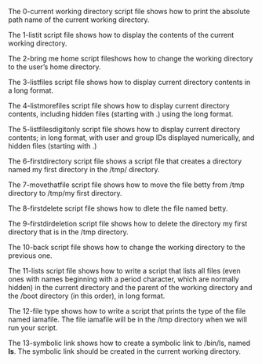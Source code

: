 The 0-current working directory  script file shows how to print the absolute path name of the current working directory.

The 1-listit script file shows how to display the contents of the current working directory.

The 2-bring me home script fileshows how to  change the working directory to the user’s home directory.

The 3-listfiles script file shows how to display current directory contents in a long format.

The 4-listmorefiles script file shows how to display current directory contents, including hidden files (starting with .) using  the long format.

The 5-listfilesdigitonly script file shows how to  display current directory contents; in long format, with user and group IDs displayed numerically, and hidden files (starting with .)

The 6-firstdirectory script file shows a script file that creates a directory named my first directory in the /tmp/ directory.

The 7-movethatfile script file shows how to move the file betty from /tmp directory to /tmp/my first directory.

The 8-firstdelete script file shows how to dlete the file named betty.

The 9-firstdirdeletion script file shows how to delete the directory my first directory that is in the /tmp directory.

The 10-back script file shows how to change the working directory to the previous one.

The 11-lists script file shows how to write a script that lists all files (even ones with names beginning with a period character, which are normally hidden) in the current directory and the parent of the working directory and the /boot directory (in this order), in long format.

The 12-file type shows how to write a script that prints the type of the file named iamafile. The file iamafile will be in the /tmp directory when we will run your script.

The 13-symbolic link shows how to create a symbolic link to /bin/ls, named __ls__. The symbolic link should be created in the current working directory.
